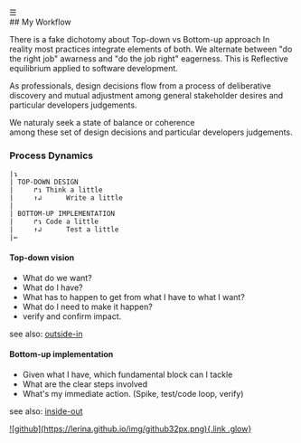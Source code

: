 
<div class="bg_lerina"></div><div class="navbar"><a class="openbtn" onclick="openNav()">&#9776;</a></div>
<main>
## My Workflow

There is a fake dichotomy about Top-down vs Bottom-up approach 
In reality most practices integrate elements of both.
We alternate between "do the right job" awarness and "do the job right" eagerness.
This is Reflective equilibrium applied to software development.

As professionals, design decisions flow from a process of deliberative discovery 
and mutual adjustment among general stakeholder desires and particular developers judgements.

We naturaly seek a state of balance or coherence  
among these set of design decisions and particular developers judgements.

### Process Dynamics

```
|↴  
| TOP-DOWN DESIGN 
|     ↱↴ Think a little    
|     ↑↲      Write a little  
|  
| BOTTOM-UP IMPLEMENTATION  
|     ↱↴ Code a little  
|     ↑↲      Test a little  
|←  
```

#### Top-down vision

- What do we want?
- What do I have?
- What has to happen to get from what I have to what I want?
- What do I need to make it happen?
- verify and confirm impact.

see also: [outside-in](https://www.holdenrehg.com/blog/2018-09-22_write-better-code-outside-in)  

#### Bottom-up implementation

- Given what I have, which fundamental block can I tackle
- What are the clear steps involved
- What's my immediate action. (Spike, test/code loop, verify)

see also: [inside-out](http://xunitpatterns.com/Philosophy%20Of%20Test%20Automation.html)  

</main>
<footer>
  <a href="https://github.com/lerina" target="_blank" title="github">![github](https://lerina.github.io/img/github32px.png){.link .glow}
  </a>
</footer>

<script src="https://lerina.github.io/js/toc.js"></script>
<script>
let anchor= document.createElement('a');
anchor.href="javascript:closeNav()"; //void(0)"; //anchor[0].onclick = closeNav();
anchor.className = "closebtn";  
anchor.innerHTML="&times;";
document.getElementById("TOC").prepend(anchor);

let navCrumbs= document.createElement('div');
navCrumbs.className = "hover-nav";
navCrumbs.innerHTML = `
<div class="hover-nav">
<ul>
<li><a href="../../../index.html">⇦ home</a></li>
<li><a href="../index.html">lerina</a></li>
</ul>
</div>`;
document.getElementById("TOC").prepend(navCrumbs); 
</script>
